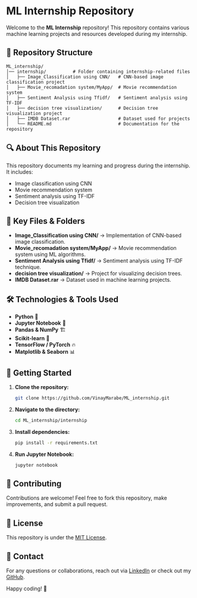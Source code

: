 # ML Internship Repository

Welcome to the **ML Internship** repository! This repository contains various machine learning projects and resources developed during my internship.

## 📌 Repository Structure

```
ML_internship/
│── internship/          # Folder containing internship-related files
│   ├── Image_Classification using CNN/   # CNN-based image classification project
│   ├── Movie_recomadation system/MyApp/  # Movie recommendation system
│   ├── Sentiment Analysis using Tfidf/   # Sentiment analysis using TF-IDF
│   ├── decision tree visualization/      # Decision tree visualization project
│   ├── IMDB Dataset.rar                  # Dataset used for projects
│   └── README.md                         # Documentation for the repository
```

## 🔍 About This Repository
This repository documents my learning and progress during the internship. It includes:
- Image classification using CNN
- Movie recommendation system
- Sentiment analysis using TF-IDF
- Decision tree visualization

## 📂 Key Files & Folders
- **Image_Classification using CNN/** → Implementation of CNN-based image classification.
- **Movie_recomadation system/MyApp/** → Movie recommendation system using ML algorithms.
- **Sentiment Analysis using Tfidf/** → Sentiment analysis using TF-IDF technique.
- **decision tree visualization/** → Project for visualizing decision trees.
- **IMDB Dataset.rar** → Dataset used in machine learning projects.

## 🛠 Technologies & Tools Used
- **Python** 🐍
- **Jupyter Notebook** 📓
- **Pandas & NumPy** 🏗️
- **Scikit-learn** 🤖
- **TensorFlow / PyTorch** 🔥
- **Matplotlib & Seaborn** 📊

## 🚀 Getting Started
1. **Clone the repository:**
   ```bash
   git clone https://github.com/VinayMarabe/ML_internship.git
   ```
2. **Navigate to the directory:**
   ```bash
   cd ML_internship/internship
   ```
3. **Install dependencies:**
   ```bash
   pip install -r requirements.txt
   ```
4. **Run Jupyter Notebook:**
   ```bash
   jupyter notebook
   ```

## 🤝 Contributing
Contributions are welcome! Feel free to fork this repository, make improvements, and submit a pull request.

## 📜 License
This repository is under the [MIT License](LICENSE).

## 📧 Contact
For any questions or collaborations, reach out via [LinkedIn](https://www.linkedin.com/in/vinay-marabe-83ab7b244/) or check out my [GitHub](https://github.com/VinayMarabe).

Happy coding! 🚀
